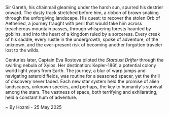 
Sir Gareth, his chainmail gleaming under the harsh sun, spurred his destrier onward.  The dusty track stretched before him, a ribbon of brown snaking through the unforgiving landscape.  His quest: to recover the stolen Orb of Aethelred, a journey fraught with peril that would take him across treacherous mountain passes, through whispering forests haunted by goblins, and into the heart of a kingdom ruled by a sorceress. Every creak of his saddle, every rustle in the undergrowth, spoke of adventure, of the unknown, and the ever-present risk of becoming another forgotten traveler lost to the wilds.

Centuries later, Captain Eva Rostova piloted the *Stardust Drifter* through the swirling nebula of Xylos. Her destination: Kepler-186f, a potential colony world light years from Earth.  The journey, a blur of warp jumps and navigating asteroid fields, was routine for a seasoned spacer, yet the thrill of discovery never faded.  Each new star system held the promise of alien landscapes, unknown species, and perhaps, the key to humanity's survival among the stars.  The vastness of space, both terrifying and exhilarating, held a constant hum of adventure.

~ By Hozmi - 25 May 2025
